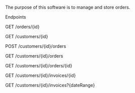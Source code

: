 The purpose of this software is to manage and store orders.

Endpoints

GET
/orders/{id}

GET
/customers/{id}

POST
/customers/{id}/orders

GET
/customers/{id}/orders

GET
/customers/{id}/orders/{id}

GET
/customers/{id}/invoices/{id}

GET
/customers/{id}/invoices?{dateRange}